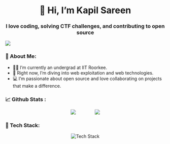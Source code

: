 <h1 align="center">👋 Hi, I’m Kapil Sareen</h1>
<h3 align="center">I love coding, solving CTF challenges, and contributing to open source</h3>

<img src="https://visitor-badge.laobi.icu/badge?page_id=KapilSareen"/>


### 🤠 About Me:

- 👨‍🎓 I’m currently an undergrad at IIT Roorkee.
- 🌱 Right now, I’m diving into web exploitation and web technologies.
- 💻 I’m passionate about open source and love collaborating on projects that make a difference.

### 📈 Github Stats :

<div align="center">
    <img align=top src="https://github-readme-stats.vercel.app/api?username=KapilSareen&&theme=tokyonight&show=prs_merged,prs_merged_percentage&show_icons=true" />
        <img align=top src="https://github-readme-stats.vercel.app/api/top-langs/?username=KapilSareen&theme=tokyonight&layout=compact&exclude_repo=DAI-101_assignments"/>
</div>

### 🧰 Tech Stack:

<div align=center >
 <img src="https://skillicons.dev/icons?i=js,python,django,flask,react,html,css,nodejs,expressjs,golang,docker,kubernetes,mysql,sqlite,php,cpp,godot,solidity,linux" alt="Tech Stack" /> 
</div>
